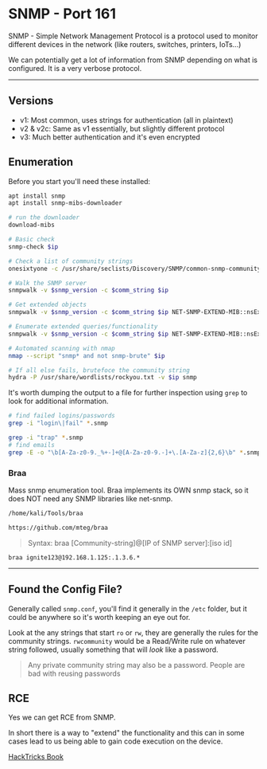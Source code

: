 # SNMP - Port 161

SNMP - Simple Network Management Protocol is a protocol used to monitor different devices in the network (like routers, switches, printers, IoTs...)

We can potentially get a lot of information from SNMP depending on what is configured. It is a very verbose protocol.

---

## Versions

- v1: Most common, uses strings for authentication (all in plaintext)
- v2 & v2c: Same as v1 essentially, but slightly different protocol
- v3: Much better authentication and it's even encrypted

## Enumeration

Before you start you'll need these installed:

```bash
apt install snmp
apt install snmp-mibs-downloader

# run the downloader
download-mibs
```

```bash
# Basic check
snmp-check $ip

# Check a list of community strings
onesixtyone -c /usr/share/seclists/Discovery/SNMP/common-snmp-community-strings-onesixtyone.txt $ip -w 100

# Walk the SNMP server
snmpwalk -v $snmp_version -c $comm_string $ip

# Get extended objects
snmpwalk -v $snmp_version -c $comm_string $ip NET-SNMP-EXTEND-MIB::nsExtendObjects

# Enumerate extended queries/functionality
snmpwalk -v $snmp_version -c $comm_string $ip NET-SNMP-EXTEND-MIB::nsExtendOutputFull

# Automated scanning with nmap
nmap --script "snmp* and not snmp-brute" $ip

# If all else fails, brutefoce the community string
hydra -P /usr/share/wordlists/rockyou.txt -v $ip snmp
```

It's worth dumping the output to a file for further inspection using `grep` to look for additional information.

```bash
# find failed logins/passwords
grep -i "login\|fail" *.snmp

grep -i "trap" *.snmp
# find emails
grep -E -o "\b[A-Za-z0-9._%+-]+@[A-Za-z0-9.-]+\.[A-Za-z]{2,6}\b" *.snmp
```

### Braa

Mass snmp enumeration tool. Braa implements its OWN snmp stack, so it does NOT need any SNMP libraries like net-snmp.

```bash
/home/kali/Tools/braa

https://github.com/mteg/braa
```

> Syntax: braa [Community-string]@[IP of SNMP server]:[iso id]

`braa ignite123@192.168.1.125:.1.3.6.*`


---

## Found the Config File?

Generally called `snmp.conf`, you'll find it generally in the `/etc` folder, but it could be anywhere so it's worth keeping an eye out for.

Look at the any strings that start `ro` or `rw`, they are generally the rules for the community strings. `rwcommunity` would be a Read/Write rule on whatever string followed, usually something that will *look* like a password.

> Any private community string may also be a password. People are bad with reusing passwords



## RCE

Yes we can get RCE from SNMP.

In short there is a way to "extend" the functionality and this can in some cases lead to us being able to gain code execution on the device.

[HackTricks Book](https://book.hacktricks.xyz/pentesting/pentesting-snmp/snmp-rce)


